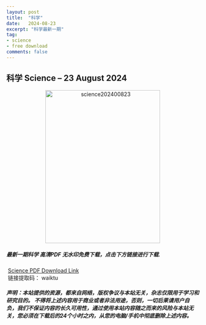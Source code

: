 ```yaml
---
layout: post
title:  "科学"
date:   2024-08-23
excerpt: "科学最新一期"
tag:
- science 
- free download
comments: false
---
```


## 科学 Science – 23 August 2024

<div align="center">
<img src="https://i.postimg.cc/25hggbzc/Science-23-August-2024-00.png" alt="science202400823" border="0" width = 300 height = 400 /> 
</div>


 <h5>最新一期科学 高清PDF 无水印免费下载，点击下方链接进行下载. </h5>
 
  <a href="https://wwfh.lanzout.com/iEiY428eb5ij">Science PDF Download Link</a>  
  <br/>
  链接提取码： waiktu
 
##### 声明：本站提供的资源，都来自网络，版权争议与本站无关，杂志仅限用于学习和研究目的。 不得将上述内容用于商业或者非法用途，否则，一切后果请用户自负，我们不保证内容的长久可用性，通过使用本站内容随之而来的风险与本站无关，您必须在下载后的24个小时之内，从您的电脑/手机中彻底删除上述内容。
